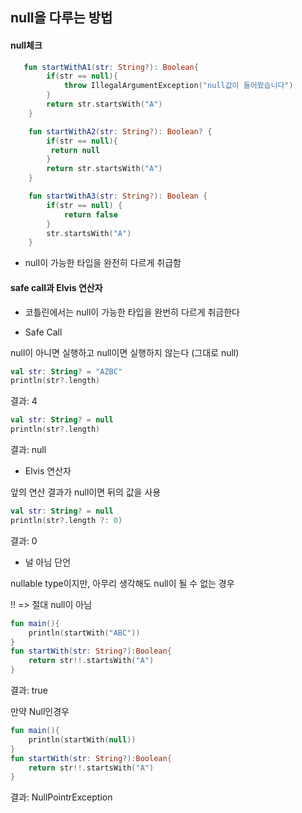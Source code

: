 ## null을 다루는 방법

#### null체크

```kotlin
   fun startWithA1(str: String?): Boolean{
        if(str == null){
            throw IllegalArgumentException("null값이 들어왔습니다")
        }
        return str.startsWith("A")
    }
```

```kotlin
    fun startWithA2(str: String?): Boolean? {
        if(str == null){
         return null
        }
        return str.startsWith("A")
    }
```

```kotlin
    fun startWithA3(str: String?): Boolean {
        if(str == null) {
            return false
        }
        str.startsWith("A")
    }
```

- null이 가능한 타입을 완전히 다르게 취급함

#### safe call과 Elvis 연산자

- 코틀린에서는 null이 가능한 타입을 완번히 다르게 취금한다

- Safe Call

null이 아니면 실행하고 null이면 실행하지 않는다 (그대로 null)

```kotlin
val str: String? = "AZBC"
println(str?.length)
```
결과: 4

```kotlin
val str: String? = null
println(str?.length)
```
결과: null

-  Elvis 연산자

앞의 연산 결과가 null이면 뒤의 값을 사용

```kotlin
val str: String? = null
println(str?.length ?: 0)

```
결과: 0

- 널 아님 단언

nullable type이지만, 아무리 생각해도 null이 될 수 없는 경우

!! => 절대 null이 아님

```kotlin
fun main(){
    println(startWith("ABC"))
}
fun startWith(str: String?):Boolean{
    return str!!.startsWith("A")
}
```
결과: true

만약 Null인경우

```kotlin
fun main(){
    println(startWith(null))
}
fun startWith(str: String?):Boolean{
    return str!!.startsWith("A")
}
```

결과: NullPointrException